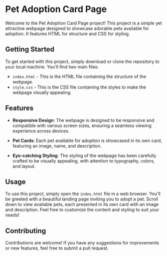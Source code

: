 # Pet Adoption Card Page

Welcome to the Pet Adoption Card Page project! This project is a simple yet attractive webpage designed to showcase adorable pets available for adoption. It features HTML for structure and CSS for styling.

## Getting Started

To get started with this project, simply download or clone the repository to your local machine. You'll find two main files:

- `index.html` - This is the HTML file containing the structure of the webpage.
- `style.css` - This is the CSS file containing the styles to make the webpage visually appealing.

## Features

- **Responsive Design**: The webpage is designed to be responsive and compatible with various screen sizes, ensuring a seamless viewing experience across devices.

- **Pet Cards**: Each pet available for adoption is showcased in its own card, featuring an image, name, and description.

- **Eye-catching Styling**: The styling of the webpage has been carefully crafted to be visually appealing, with attention to typography, colors, and layout.

## Usage

To use this project, simply open the `index.html` file in a web browser. You'll be greeted with a beautiful landing page inviting you to adopt a pet. Scroll down to view available pets, each presented in its own card with an image and description. Feel free to customize the content and styling to suit your needs!

## Contributing

Contributions are welcome! If you have any suggestions for improvements or new features, feel free to submit a pull request.


